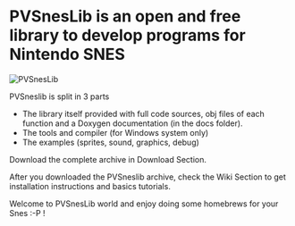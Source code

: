 # PVSnesLib is an open and free library to develop programs for Nintendo SNES

![PVSnesLib](http://portabledev.com/wp-content/uploads/2018/02/pvsneslib_logo.jpg)

PVSneslib is split in 3 parts
* The library itself provided with full code sources, obj files of each function and a Doxygen documentation (in the docs folder).
* The tools and compiler (for Windows system only)
* The examples (sprites, sound, graphics, debug)

Download the complete archive in Download Section.

After you downloaded the PVSneslib archive, check the Wiki Section to get installation instructions and basics tutorials.

Welcome to PVSnesLib world and enjoy doing some homebrews for your Snes :-P !

